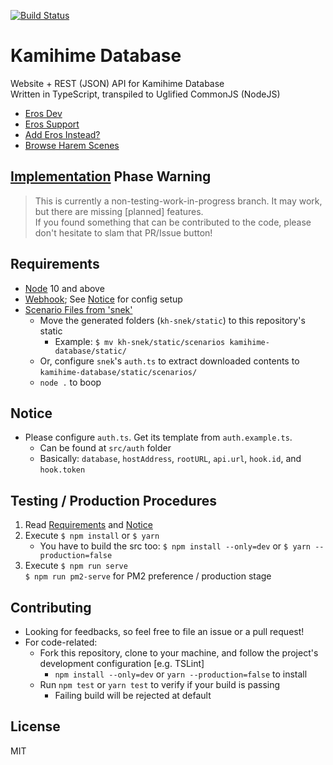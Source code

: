 [![Build Status](https://travis-ci.org/gazmull/kamihime-database.svg?branch=master)](https://travis-ci.org/gazmull/kamihime-database)
# Kamihime Database

Website + REST (JSON) API for Kamihime Database
<br> Written in TypeScript, transpiled to Uglified CommonJS (NodeJS)

- [Eros Dev](http://erosdev.thegzm.space)
- [Eros Support](http://support.thegzm.space)
- [Add Eros Instead?](http://addbot.thegzm.space)
- [Browse Harem Scenes](http://kamihimedb.thegzm.space)

## <u>**Implementation**</u> Phase Warning
> This is currently a non-testing-work-in-progress branch. It may work, but there are missing [planned] features.
  <br> If you found something that can be contributed to the code, please don't hesitate to slam that PR/Issue button!

## Requirements
- [Node](https://nodejs.org) 10 and above
- [Webhook](https://support.discordapp.com/hc/en-us/articles/228383668); See [Notice](#Notice) for config setup
- [Scenario Files from 'snek'](https://github.com/gazmull/kh-snek)
  - Move the generated folders (`kh-snek/static`) to this repository's static
    - Example: `$ mv kh-snek/static/scenarios kamihime-database/static/`
  - Or, configure `snek`'s `auth.ts` to extract downloaded contents to `kamihime-database/static/scenarios/`
  - `node .` to boop

## Notice
- Please configure `auth.ts`. Get its template from `auth.example.ts`.
  - Can be found at `src/auth` folder
  - Basically: `database`, `hostAddress`, `rootURL`, `api.url`, `hook.id`, and `hook.token`

## Testing / Production Procedures
1. Read [Requirements](#Requirements) and [Notice](#Notice)
2. Execute `$ npm install` or `$ yarn`
    - You have to build the src too: `$ npm install --only=dev` or `$ yarn --production=false`
3. Execute `$ npm run serve`
  <br> `$ npm run pm2-serve` for PM2 preference / production stage

## Contributing
- Looking for feedbacks, so feel free to file an issue or a pull request!
- For code-related:
  - Fork this repository, clone to your machine, and follow the project's development configuration [e.g. TSLint]
    - `npm install --only=dev` or `yarn --production=false` to install
  - Run `npm test` or `yarn test` to verify if your build is passing
    - Failing build will be rejected at default

## License
  MIT
